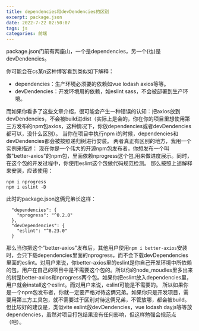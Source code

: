 ```yaml
---
title: dependencies和devDendencies的区别
excerpt: package.json
date: 2022-7-22 02:50:07
tags: js
categories: 前端
---
```

package.json门前有两座山，一个是dependencies，另一个(也)是devDendencies。

你可能会在cs某n这种博客看到类似如下解释：
- dependencies：生产环境必须要的依赖如vue lodash axios等等。
- devDendencies：开发环境用的依赖，如eslint sass，不会被部署到生产环境。

而如果你看多了这些文章介绍，很可能会产生一种错误的认知：把axios放到devDendencies，不会被build进dist（实际上是会的，你在你的项目里想使用第三方发布的npm包axios，这种情况下，你放dependencies或者devDendencies都可以，没什么区别）。
当你在项目中执行npm i的时候，dependencies和devDendencies都会被按照递归树进行安装。
两者真正有区别的地方，我用一个实例来描述：
现在你是一个伟大的开源npm包发布者，你想发布一个叫做"better-axios"的npm包，里面依赖nprogress这个包,用来做进度展示。同时，在这个包的开发过程中，你使用eslint这个包做代码规范检测。
那么按照上述解释来安装，应该使用：
```
npm i nprogress
npm i eslint -D
```
此时的package.json这俩兄弟长这样：
```
  "dependencies": {
    "nprogress": "^0.2.0"
  },
  "devDependencies": {
    "eslint": "^8.23.0"
  }
```
那么当你把这个"better-axios"发布后，其他用户使用`npm i better-axios`安装时，会只下载dependencies里面的nprogress，而不会下载devDependencies里面的eslint。对用户来说，你better-axios里的eslint是你自己开发环境中所依赖的包，用户在自己的项目中是不需要这个包的。所以你的node_moudles里多出来的树是better-axios和nprogress两个包。如果你把eslint放入dependencies里，用户就会install这个eslint。而对用户来说，eslint可能是不需要的。
所以如果你是一个npm包发布者，你就一定要严格对待这俩兄弟。如果你只是开发项目，需要用第三方工具包，就不需要过于区别对待这俩兄弟，不管放哪，都会被build。但比较好的建议是，类似vite eslint放devDendencies，vue lodash dayjs等等放dependencies，虽然对项目打包结果没有任何影响，但这样勉强会规范点（吧）。